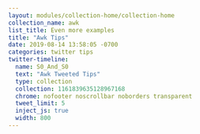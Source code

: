 ```yaml
---
layout: modules/collection-home/collection-home
collection_name: awk
list_title: Even more examples
title: "Awk Tips"
date: 2019-08-14 13:58:05 -0700
categories: twitter tips
twitter-timeline:
  name: S0_And_S0
  text: "Awk Tweeted Tips"
  type: collection
  collection: 1161839635128967168
  chrome: nofooter noscrollbar noborders transparent
  tweet_limit: 5
  inject_js: true
  width: 800
---
```

